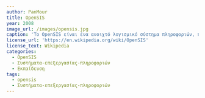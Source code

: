 ```yaml
---
author: PanMour
title: OpenSIS
year: 2008
image_url: /images/opensis.jpg
caption: 'Το OpenSIS είναι ένα ανοιχτό λογισμικό σύστημα πληροφοριών, που περιέχει πληροφορίες σχετικά με τους μαθητές του κάθε σχολείου. Γραμμένο χρησιμοποιώντας PHP και αποθηκεύοντας τα στοιχεία μέσω του MySQL είναι ένα απλό και πρακτικό λογισμικό για την συλλογή και αποθήκευση πληροφοριών μαθητών (π.χ. βαθμοί διαγωνισμάτων, στοιχεία, βαθμοί εργασιών)'
license_url: 'https://en.wikipedia.org/wiki/OpenSIS'
license_text: Wikipedia
categories:
  - OpenSIS
  - Συστήματα-επεξεργασίας-πληροφοριών
  - Εκπαίδευση
tags:
  - opensis
  - Συστήματα-επεξεργασίας-πληροφοριών
---
```

